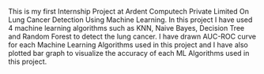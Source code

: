 This is my first Internship  Project at Ardent Computech Private Limited On Lung Cancer Detection Using Machine Learning. In this project I have used 4 machine learning algorithms such as KNN, Naive Bayes, Decision Tree and Random Forest to detect the lung cancer.
I have drawn AUC-ROC curve for each Machine Learning Algorithms used in this project and I have also plotted bar graph to visualize the accuracy of each ML Algorithms used in this project. 
